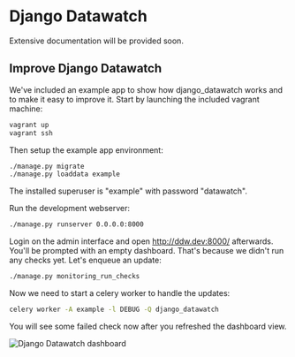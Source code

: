 Django Datawatch
================
Extensive documentation will be provided soon.

Improve Django Datawatch
-------------------------

We've included an example app to show how django_datawatch works and to make it easy to improve it.
Start by launching the included vagrant machine:
```bash
vagrant up
vagrant ssh
```

Then setup the example app environment:
```bash
./manage.py migrate
./manage.py loaddata example
```
The installed superuser is "example" with password "datawatch".

Run the development webserver:
```bash
./manage.py runserver 0.0.0.0:8000
```

Login on the admin interface and open http://ddw.dev:8000/ afterwards.
You'll be prompted with an empty dashboard. That's because we didn't run any checks yet.
Let's enqueue an update:
```bash
./manage.py monitoring_run_checks
```

Now we need to start a celery worker to handle the updates:
```bash
celery worker -A example -l DEBUG -Q django_datawatch
```

You will see some failed check now after you refreshed the dashboard view.

![Django Datawatch dashboard](http://static.jensnistler.de/django_datawatch.png "Django Datawatch dashboard")
